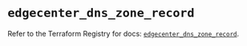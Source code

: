 # `edgecenter_dns_zone_record`

Refer to the Terraform Registry for docs: [`edgecenter_dns_zone_record`](https://registry.terraform.io/providers/edge-center/edgecenter/0.10.3/docs/resources/dns_zone_record).
